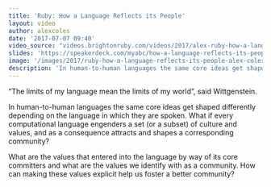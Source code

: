 ```yaml
---
title: 'Ruby: How a Language Reflects its People'
layout: video
author: alexcoles
date: '2017-07-07 09:40'
video_source: "videos.brightonruby.com/videos/2017/alex-ruby-how-a-language-reflects-its-people.mp4"
slides: 'https://speakerdeck.com/myabc/how-a-language-reflects-its-people-brighton-ruby'
image: '/images/2017/ruby-how-a-language-reflects-its-people-alex-coles.jpg'
description: 'In human-to-human languages the same core ideas get shaped differently depending on the language in which they are spoken.'
---
```


“The limits of my language mean the limits of my world”, said Wittgenstein.

In human-to-human languages the same core ideas get shaped differently depending on the language in which they are spoken. What if every computational language engenders a set (or a subset) of culture and values, and as a consequence attracts and shapes a corresponding community?

What are the values that entered into the language by way of its core committers and what are the values we identify with as a community. How can making these values explicit help us foster a better community?
